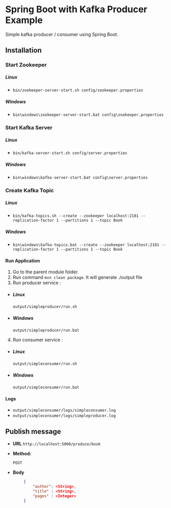 # Spring Boot with Kafka Producer Example

Simple kafka producer / consumer using Spring Boot.


## Installation


### Start Zookeeper
##### Linux
- `bin/zookeeper-server-start.sh config/zookeeper.properties`
##### Windows
- `bin\windows\zookeeper-server-start.bat config\zookeeper.properties`


### Start Kafka Server
##### Linux
- `bin/kafka-server-start.sh config/server.properties`
##### Windows
- `bin\windows\kafka-server-start.bat config\server.properties`


### Create Kafka Topic
##### Linux
- `bin/kafka-topics.sh --create --zookeeper localhost:2181 --replication-factor 1 --partitions 1 --topic Book`
##### Windows
- `bin\windows\kafka-topics.bat --create --zookeeper localhost:2181 --replication-factor 1 --partitions 1 --topic Book`

#### Run Application
1. Go to the parent module folder.
2. Run command `mvn clean package`. It will generate ./output file
3. Run producer service : 
- ##### Linux
    `output/simpleproducer/run.sh`
- ##### Windows
    `output/simpleproducer/run.bat`
4. Run consumer service :
- ##### Linux
    `output/simpleconsumer/run.sh`
- ##### Windows
    `output/simpleconsumer/run.bat`


#### Logs
- `output/simpleconsumer/logs/simpleconsumer.log`
- `output/simpleconsumer/logs/simpleproducer.log`


## Publish message
* **URL**
    `http://localhost:5000/produce/book`
* **Method:**

    `POST`
* **Body**
```json
        {
            "author": <String>,
            "title" : <String>,
            "pages" : <Integer>
        }
```